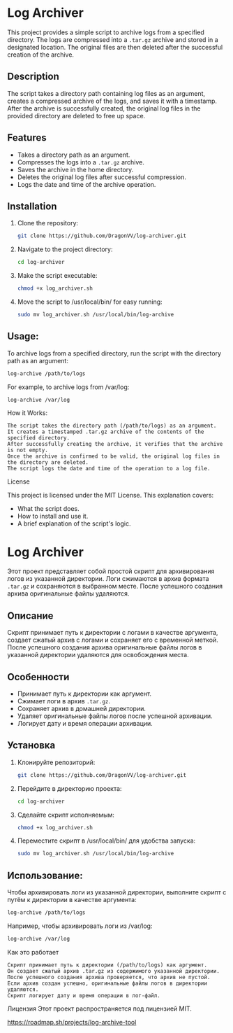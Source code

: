 # Log Archiver

This project provides a simple script to archive logs from a specified directory. The logs are compressed into a `.tar.gz` archive and stored in a designated location. The original files are then deleted after the successful creation of the archive.

## Description
The script takes a directory path containing log files as an argument, creates a compressed archive of the logs, and saves it with a timestamp. After the archive is successfully created, the original log files in the provided directory are deleted to free up space.

## Features
- Takes a directory path as an argument.
- Compresses the logs into a `.tar.gz` archive.
- Saves the archive in the home directory.
- Deletes the original log files after successful compression.
- Logs the date and time of the archive operation.

## Installation
1. Clone the repository:
   ```bash
   git clone https://github.com/DragonVV/log-archiver.git
2. Navigate to the project directory:
   ```bash
   cd log-archiver
3. Make the script executable:
   ```bash
   chmod +x log_archiver.sh
4. Move the script to /usr/local/bin/ for easy running:
   ```bash
   sudo mv log_archiver.sh /usr/local/bin/log-archive
   
## Usage:
To archive logs from a specified directory, run the script with the directory path as an argument: 
```bash
log-archive /path/to/logs
```
For example, to archive logs from /var/log:
```bash
log-archive /var/log
```
How it Works:

    The script takes the directory path (/path/to/logs) as an argument.
    It creates a timestamped .tar.gz archive of the contents of the specified directory.
    After successfully creating the archive, it verifies that the archive is not empty.
    Once the archive is confirmed to be valid, the original log files in the directory are deleted.
    The script logs the date and time of the operation to a log file.

License

This project is licensed under the MIT License.
This explanation covers:
- What the script does.
- How to install and use it.
- A brief explanation of the script's logic.


# Log Archiver

Этот проект представляет собой простой скрипт для архивирования логов из указанной директории. Логи сжимаются в архив формата `.tar.gz` и сохраняются в выбранном месте. После успешного создания архива оригинальные файлы удаляются.

## Описание
Скрипт принимает путь к директории с логами в качестве аргумента, создает сжатый архив с логами и сохраняет его с временной меткой. После успешного создания архива оригинальные файлы логов в указанной директории удаляются для освобождения места.

## Особенности
- Принимает путь к директории как аргумент.
- Сжимает логи в архив `.tar.gz`.
- Сохраняет архив в домашней директории.
- Удаляет оригинальные файлы логов после успешной архивации.
- Логирует дату и время операции архивации.

## Установка
1. Клонируйте репозиторий:
   ```bash
   git clone https://github.com/DragonVV/log-archiver.git

2. Перейдите в директорию проекта:
   ```bash
   cd log-archiver

3. Сделайте скрипт исполняемым:
   ```bash
   chmod +x log_archiver.sh

4. Переместите скрипт в /usr/local/bin/ для удобства запуска:
   ```bash
   sudo mv log_archiver.sh /usr/local/bin/log-archive

## Использование:

Чтобы архивировать логи из указанной директории, выполните скрипт с путём к директории в качестве аргумента:
```bash
log-archive /path/to/logs
```
Например, чтобы архивировать логи из /var/log:
```bash
log-archive /var/log
```
Как это работает

    Скрипт принимает путь к директории (/path/to/logs) как аргумент.
    Он создает сжатый архив .tar.gz из содержимого указанной директории.
    После успешного создания архива проверяется, что архив не пустой.
    Если архив создан успешно, оригинальные файлы логов в директории удаляются.
    Скрипт логирует дату и время операции в лог-файл.

Лицензия
Этот проект распространяется под лицензией MIT.

https://roadmap.sh/projects/log-archive-tool
